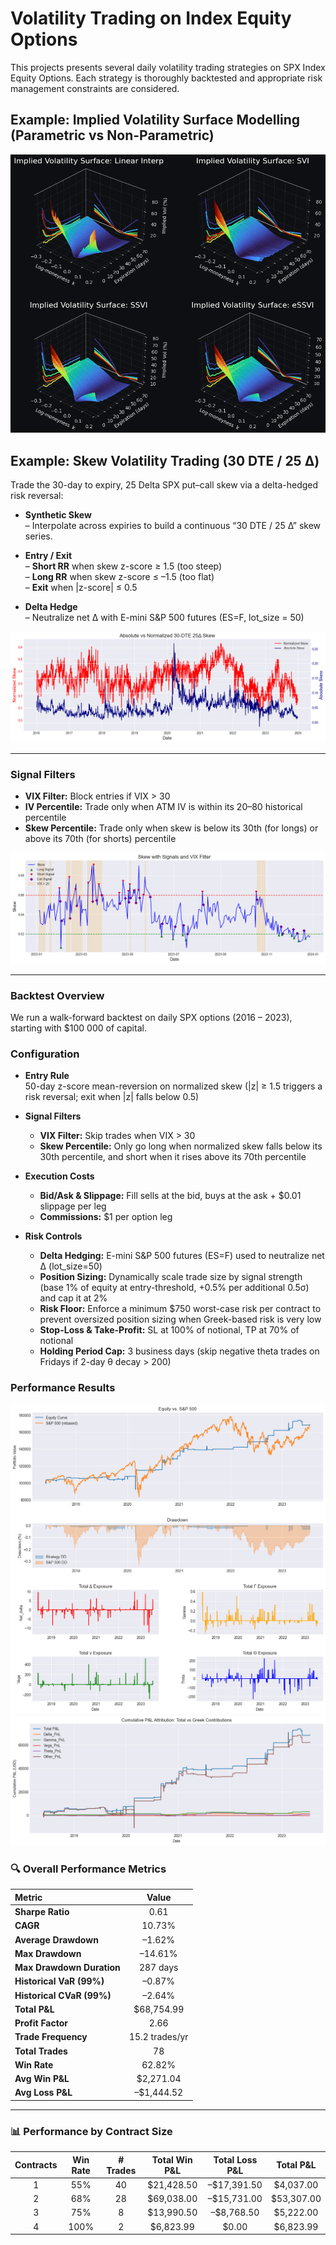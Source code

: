 # **Volatility Trading on Index Equity Options**

This projects presents several daily volatility trading strategies on SPX Index Equity Options.
Each strategy is thoroughly backtested and appropriate risk management constraints are considered.

## **Example: Implied Volatility Surface Modelling (Parametric vs Non-Parametric)**

![Iv surface](plots/iv_surface_grid.png)

## **Example: Skew Volatility Trading (30 DTE / 25 Δ)**

Trade the 30-day to expiry, 25 Delta SPX put–call skew via a delta-hedged risk reversal:

- **Synthetic Skew**  
  – Interpolate across expiries to build a continuous “30 DTE / 25 Δ” skew series.  

- **Entry / Exit**  
  – **Short RR** when skew z-score ≥ 1.5 (too steep)  
  – **Long RR** when skew z-score ≤ –1.5 (too flat)  
  – **Exit** when |z-score| ≤ 0.5  

- **Delta Hedge**  
  – Neutralize net Δ with E-mini S&P 500 futures (ES=F, lot_size = 50)  

![Abs vs Norm Skew](plots/abs_vs_norm_skew.png)

---

### **Signal Filters**
- **VIX Filter:** Block entries if VIX > 30  
- **IV Percentile:** Trade only when ATM IV is within its 20–80 historical percentile  
- **Skew Percentile:** Trade only when skew is below its 30th (for longs) or above its 70th (for shorts) percentile  

![Skew Z-score](plots/z_score_signal_vix_filter.png)

---

### Backtest Overview
We run a walk-forward backtest on daily SPX options (2016 – 2023), starting with \$100 000 of capital.


### Configuration

- **Entry Rule**  
50-day z-score mean-reversion on normalized skew (|z| ≥ 1.5 triggers a risk reversal; exit when |z| falls below 0.5)

- **Signal Filters**  
  - **VIX Filter:** Skip trades when VIX > 30  
  - **Skew Percentile:** Only go long when normalized skew falls below its 30th percentile, and short when it rises above its 70th percentile   

- **Execution Costs**  
  - **Bid/Ask & Slippage:** Fill sells at the bid, buys at the ask + \$0.01 slippage per leg  
  - **Commissions:** \$1 per option leg  

- **Risk Controls**
  - **Delta Hedging:** E-mini S&P 500 futures (ES=F) used to neutralize net Δ (lot_size=50)
  - **Position Sizing:** Dynamically scale trade size by signal strength (base 1% of equity at entry-threshold, +0.5% per additional 0.5σ) and cap it at 2%
  - **Risk Floor:** Enforce a minimum \$750 worst-case risk per contract to prevent oversized position sizing when Greek-based risk is very low    
  - **Stop-Loss & Take-Profit:** SL at 100% of notional, TP at 70% of notional  
  - **Holding Period Cap:** 3 business days (skip negative theta trades on Fridays if 2-day θ decay > 200)


### Performance Results

![Backtest](plots/backtest_baseline_realistic.png)
![alt text](plots/pnl_decomp_basline_realistic.png)

### 🔍 **Overall Performance Metrics**

| Metric                    | Value          |
|:--------------------------|:--------------:|
| **Sharpe Ratio**          | 0.61           |
| **CAGR**                  | 10.73%         |
| **Average Drawdown**      | –1.62%         |
| **Max Drawdown**          | –14.61%        |
| **Max Drawdown Duration** | 287 days       |
| **Historical VaR (99%)**  | –0.87%         |
| **Historical CVaR (99%)** | –2.64%         |
| **Total P&L**             | \$68,754.99    |
| **Profit Factor**         | 2.66           |
| **Trade Frequency**       | 15.2 trades/yr |
| **Total Trades**          | 78             |
| **Win Rate**              | 62.82%         |
| **Avg Win P&L**           | \$2,271.04     |
| **Avg Loss P&L**          | –\$1,444.52    |

---

### 📊 **Performance by Contract Size**

| Contracts | Win Rate | # Trades | Total Win P&L | Total Loss P&L | Total P&L   |
|:---------:|:--------:|:--------:|:-------------:|:--------------:|:-----------:|
| 1         | 55%      | 40       | \$21,428.50   | –\$17,391.50   | \$4,037.00  |
| 2         | 68%      | 28       | \$69,038.00   | –\$15,731.00   | \$53,307.00 |
| 3         | 75%      | 8        | \$13,990.50   | –\$8,768.50    | \$5,222.00  |
| 4         | 100%     | 2        | \$6,823.99    | \$0.00         | \$6,823.99  |